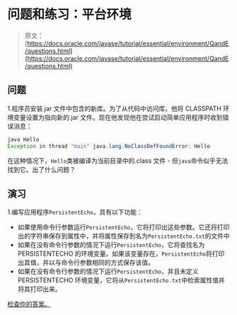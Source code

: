 # 问题和练习：平台环境

> 原文： [https://docs.oracle.com/javase/tutorial/essential/environment/QandE/questions.html](https://docs.oracle.com/javase/tutorial/essential/environment/QandE/questions.html)

## 问题

1.程序员安装.jar 文件中包含的新库。为了从代码中访问库，他将 CLASSPATH 环境变量设置为指向新的.jar 文件。现在他发现他在尝试启动简单应用程序时收到错误消息：

```java
java Hello
Exception in thread "main" java.lang.NoClassDefFoundError: Hello

```

在这种情况下，`Hello`类被编译为当前目录中的.class 文件 - 但`java`命令似乎无法找到它。出了什么问题？

## 演习

1.编写应用程序`PersistentEcho`，具有以下功能：

*   如果使用命令行参数运行`PersistentEcho`，它将打印出这些参数。它还将打印出的字符串保存到属性中，并将属性保存到名为`PersistentEcho.txt`的文件中
*   如果在没有命令行参数的情况下运行`PersistentEcho`，它将查找名为 PERSISTENTECHO 的环境变量。如果该变量存在，`PersistentEcho`将打印出其值，并以与命令行参数相同的方式保存该值。
*   如果在没有命令行参数的情况下运行`PersistentEcho`，并且未定义 PERSISTENTECHO 环境变量，它将从`PersistentEcho.txt`中检索属性值并将其打印出来。

[检查你的答案。](answers.html)